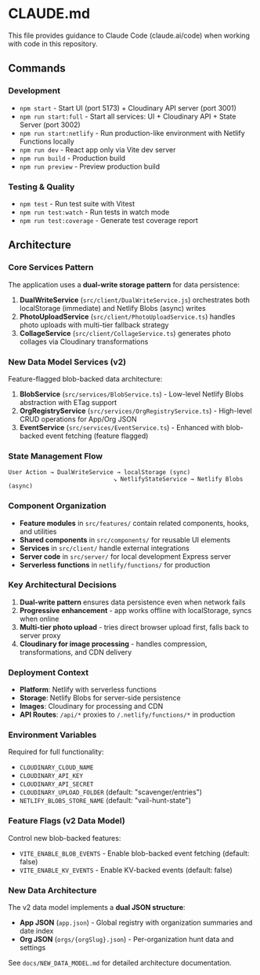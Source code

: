 # CLAUDE.md

This file provides guidance to Claude Code (claude.ai/code) when working with code in this repository.

## Commands

### Development
- `npm start` - Start UI (port 5173) + Cloudinary API server (port 3001)
- `npm run start:full` - Start all services: UI + Cloudinary API + State Server (port 3002)
- `npm run start:netlify` - Run production-like environment with Netlify Functions locally
- `npm run dev` - React app only via Vite dev server
- `npm run build` - Production build
- `npm run preview` - Preview production build

### Testing & Quality
- `npm test` - Run test suite with Vitest
- `npm run test:watch` - Run tests in watch mode
- `npm run test:coverage` - Generate test coverage report

## Architecture

### Core Services Pattern
The application uses a **dual-write storage pattern** for data persistence:
1. **DualWriteService** (`src/client/DualWriteService.js`) orchestrates both localStorage (immediate) and Netlify Blobs (async) writes
2. **PhotoUploadService** (`src/client/PhotoUploadService.ts`) handles photo uploads with multi-tier fallback strategy
3. **CollageService** (`src/client/CollageService.ts`) generates photo collages via Cloudinary transformations

### New Data Model Services (v2)
Feature-flagged blob-backed data architecture:
1. **BlobService** (`src/services/BlobService.ts`) - Low-level Netlify Blobs abstraction with ETag support
2. **OrgRegistryService** (`src/services/OrgRegistryService.ts`) - High-level CRUD operations for App/Org JSON
3. **EventService** (`src/services/EventService.ts`) - Enhanced with blob-backed event fetching (feature flagged)

### State Management Flow
```
User Action → DualWriteService → localStorage (sync)
                              ↘ NetlifyStateService → Netlify Blobs (async)
```

### Component Organization
- **Feature modules** in `src/features/` contain related components, hooks, and utilities
- **Shared components** in `src/components/` for reusable UI elements
- **Services** in `src/client/` handle external integrations
- **Server code** in `src/server/` for local development Express server
- **Serverless functions** in `netlify/functions/` for production

### Key Architectural Decisions
1. **Dual-write pattern** ensures data persistence even when network fails
2. **Progressive enhancement** - app works offline with localStorage, syncs when online
3. **Multi-tier photo upload** - tries direct browser upload first, falls back to server proxy
4. **Cloudinary for image processing** - handles compression, transformations, and CDN delivery

### Deployment Context
- **Platform**: Netlify with serverless functions
- **Storage**: Netlify Blobs for server-side persistence
- **Images**: Cloudinary for processing and CDN
- **API Routes**: `/api/*` proxies to `/.netlify/functions/*` in production

### Environment Variables
Required for full functionality:
- `CLOUDINARY_CLOUD_NAME`
- `CLOUDINARY_API_KEY`
- `CLOUDINARY_API_SECRET`
- `CLOUDINARY_UPLOAD_FOLDER` (default: "scavenger/entries")
- `NETLIFY_BLOBS_STORE_NAME` (default: "vail-hunt-state")

### Feature Flags (v2 Data Model)
Control new blob-backed features:
- `VITE_ENABLE_BLOB_EVENTS` - Enable blob-backed event fetching (default: false)
- `VITE_ENABLE_KV_EVENTS` - Enable KV-backed events (default: false)

### New Data Architecture
The v2 data model implements a **dual JSON structure**:
- **App JSON** (`app.json`) - Global registry with organization summaries and date index
- **Org JSON** (`orgs/{orgSlug}.json`) - Per-organization hunt data and settings

See `docs/NEW_DATA_MODEL.md` for detailed architecture documentation.
